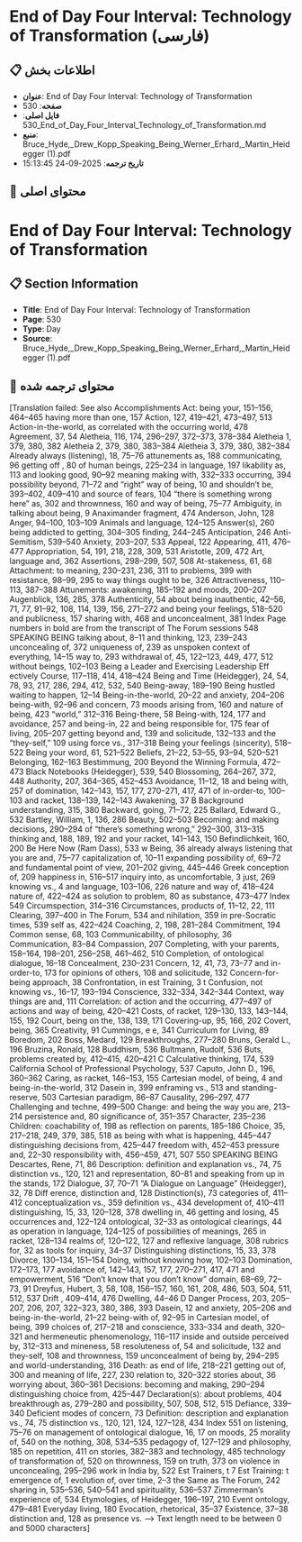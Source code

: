 # End of Day Four Interval: Technology of Transformation (فارسی)

## 📋 اطلاعات بخش

- **عنوان**: End of Day Four Interval: Technology of Transformation
- **صفحه**: 530
- **فایل اصلی**: 530_End_of_Day_Four_Interval_Technology_of_Transformation.md
- **منبع**: Bruce_Hyde,_Drew_Kopp_Speaking_Being_Werner_Erhard,_Martin_Heidegger (1).pdf
- **تاریخ ترجمه**: 2025-09-24 15:13:45

## 📄 محتوای اصلی

# End of Day Four Interval: Technology of Transformation

## 📋 Section Information

- **Title**: End of Day Four Interval: Technology of Transformation
- **Page**: 530
- **Type**: Day
- **Source**: Bruce_Hyde,_Drew_Kopp_Speaking_Being_Werner_Erhard,_Martin_Heidegger (1).pdf



## 📄 محتوای ترجمه شده

[Translation failed: See also Accomplishments
Act:
being your, 151–156, 464–465
having more than one, 157
Action, 127, 419–421, 473–497, 513
Action-in-the-world, as correlated with the occurring world, 478
Agreement, 37, 54
Aletheia, 116, 174, 296–297, 372–373, 378–384
Aletheia 1, 379, 380, 382
Aletheia 2, 379, 380, 383–384
Aletheia 3, 379, 380, 382–384
Already always (listening), 18, 75–76
attunements as, 188
communicating, 96
getting off , 80
of human beings, 225–234
in language, 197
likability as, 113
and looking good, 90–92
meaning making with, 332–333
occurring, 394
possibility beyond, 71–72
and “right” way of being, 10
and shouldn’t be, 393–402, 409–410
and source of fears, 104
“there is something wrong here” as, 302
and thrownness, 160
and way of being, 75–77
Ambiguity, in talking about being, 9
Anaximander fragment, 474
Anderson, John, 128
Anger, 94–100, 103–109
Animals and language, 124–125
Answer(s), 260
being addicted to getting, 304–305
finding, 244–245
Anticipation, 246
Anti-Semitism, 539–540
Anxiety, 203–207, 533
Appeal, 122
Appearing, 411, 476–477
Appropriation, 54, 191, 218, 228, 309, 531
Aristotle, 209, 472
Art, language and, 362
Assertions, 298–299, 507, 508
At-stakeness, 61, 68
Attachment:
to meaning, 230–231, 236, 311
to problems, 399
with resistance, 98–99, 295
to way things ought to be, 326
Attractiveness, 110–113, 387–388
Attunements:
awakening, 185–192
and moods, 200–207
Augenblick, 136, 285, 378
Authenticity, 54
about being inauthentic, 42–56, 71, 77, 91–92, 108, 114, 139, 156, 271–272
and being your feelings, 518–520
and publicness, 157
sharing with, 468
and unconcealment, 381
Index
Page numbers in bold are from the transcript of The Forum sessions
548
SPEAKING BEING
talking about, 8–11
and thinking, 123, 239–243
unconcealing of, 372
uniqueness of, 239
as unspoken context of everything, 14–15
way to, 293
withdrawal of, 45, 122–123, 449, 477, 512
without beings, 102–103
Being a Leader and Exercising Leadership Eff ectively Course, 117–118, 414, 418–424
Being and Time (Heidegger), 24, 54, 78, 93, 217, 286, 294, 412, 532, 540
Being-away, 189–190
Being hustled waiting to happen, 12–14
Being-in-the-world, 20–22
and anxiety, 204–206
being-with, 92–96
and concern, 73
moods arising from, 160
and nature of being, 423
“world,” 312–316
Being-there, 58
Being-with, 124, 177
and avoidance, 257
and being-in, 22
and being responsible for, 175
fear of living, 205–207
getting beyond and, 139
and solicitude, 132–133
and the “they-self,” 109
using force vs., 317–318
Being your feelings (sincerity), 518–522
Being your word, 61, 521–522
Beliefs, 21–22, 53–55, 93–94, 520–521
Belonging, 162–163
Bestimmung, 200
Beyond the Winning Formula, 472–473
Black Notebooks (Heidegger), 539, 540
Blossoming, 264–267, 372, 448
Authority, 207, 364–365, 452–453
Avoidance, 11–12, 18
and being with, 257
of domination, 142–143, 157, 177, 270–271, 417, 471
of in-order-to, 100–103
and racket, 138–139, 142–143
Awakening, 37
B
Background understanding, 315, 380
Backward, going, 71–72, 225
Ballard, Edward G., 532
Bartley, William, 1, 136, 286
Beauty, 502–503
Becoming:
and making decisions, 290–294
of “there’s something wrong,” 292–300, 313–315
thinking and, 188, 189, 192
and your racket, 141–143, 150
Befindlichkeit, 160, 200
Be Here Now (Ram Dass), 533
w
Being, 36
already always listening that you are and, 75–77
capitalization of, 10–11
expanding possibility of, 69–72
and fundamental point of view, 201–202
giving, 445–446
Greek conception of, 209
happiness in, 516–517
inquiry into, as uncomfortable, 3
just, 269
knowing vs., 4
and language, 103–106, 226
nature and way of, 418–424
nature of, 422–424
as solution to problem, 80
as substance, 473–477
Index
549
Circumspection, 314–316
Circumstances, products of, 11–12, 22, 111
Clearing, 397–400
in The Forum, 534
and nihilation, 359
in pre-Socratic times, 539
self as, 422–424
Coaching, 2, 198, 281–284
Commitment, 194
Common sense, 68, 103
Communicability, of philosophy, 36
Communication, 83–84
Compassion, 207
Completing, with your parents, 158–164, 198–201, 256–258,
461–462, 510
Completion, of ontological dialogue, 16–18
Concealment, 230–231
Concern, 12, 41, 73, 73–77
and in-order-to, 173
for opinions of others, 108
and solicitude, 132
Concern-for-being approach, 38
Confrontation, in est Training, 3
t
Confusion, not knowing vs., 16–17, 193–194
Conscience, 332–334, 342–344
Context, way things are and, 111
Correlation:
of action and the occurring, 477–497
of actions and way of being, 420–421
Costs, of racket, 129–130, 133, 143–144, 155, 192
Court, being on the, 138, 139, 171
Covering-up, 95, 166, 202
Covert, being, 365
Creativity, 91
Cummings, e e, 341
Curriculum for Living, 89
Boredom, 202
Boss, Medard, 129
Breakthroughs, 277–280
Bruns, Gerald L., 196
Bruzina, Ronald, 128
Buddhism, 536
Bultmann, Rudolf, 536
Buts, problems created by, 412–415, 420–421
C
Calculative thinking, 174, 539
California School of Professional Psychology, 537
Caputo, John D., 196, 360–362
Caring, as racket, 146–153, 155
Cartesian model, of being, 4
and being-in-the-world, 312
Dasein in, 399
enframing vs., 513
and standing-reserve, 503
Cartesian paradigm, 86–87
Causality, 296–297, 477
Challenging and techne, 499–500
Change:
and being the way you are, 213–214
persistence and, 80
significance of, 351–357
Character, 235–236
Children:
coachability of, 198
as reflection on parents, 185–186
Choice, 35, 217–218, 249, 379, 385, 518
as being with what is happening, 445–447
distinguishing decisions from, 425–447
freedom with, 452–453
pressure and, 22–30
responsibility with, 456–459, 471, 507
550
SPEAKING BEING
Descartes, Rene, 71, 86
Description:
definition and explanation vs., 74, 75
distinction vs., 120, 121
and representation, 80–81
and speaking from up in the stands, 172
Dialogue, 37, 70–71
“A Dialogue on Language” (Heidegger), 32, 78
Diff erence, distinction and, 128
Distinction(s), 73
categories of, 411–412
conceptualization vs., 359
definition vs., 434
development of, 410–411
distinguishing, 15, 33, 120–128, 378
dwelling in, 46
getting and losing, 45
occurrences and, 122–124
ontological, 32–33
as ontological clearings, 44
as operation in language, 124–125
of possibilities of meanings, 265
in racket, 128–134
realms of, 120–122, 127
and reflexive language, 308
rubrics for, 32
as tools for inquiry, 34–37
Distinguishing distinctions, 15, 33, 378
Divorce, 130–134, 151–154
Doing, without knowing how, 102–103
Domination, 172–173, 177
avoidance of, 142–143, 157, 177, 270–271, 417, 471
and empowerment, 516
“Don’t know that you don’t know” domain, 68–69, 72–73, 91
Dreyfus, Hubert, 3, 58, 108, 156–157, 160, 161, 208, 486, 503, 504, 511,
512, 537
Drift , 409–414, 476
Dwelling, 44–46
D
Danger Process, 203, 205–207, 206, 207, 322–323, 380, 386, 393
Dasein, 12
and anxiety, 205–206
and being-in-the-world, 21–22
being-with of, 92–95
in Cartesian model, of being, 399
choices of, 217–218
and conscience, 333–334
and death, 320–321
and hermeneutic phenomenology, 116–117
inside and outside perceived by, 312–313
and mineness, 58
resoluteness of, 54
and solicitude, 132
and they-self, 108
and thrownness, 159
unconcealment of being by, 294–295
and world-understanding, 316
Death:
as end of life, 218–221
getting out of, 300
and meaning of life, 227, 230
relation to, 320–322
stories about, 36
worrying about, 360–361
Decisions:
becoming and making, 290–294
distinguishing choice from, 425–447
Declaration(s):
about problems, 404
breakthrough as, 279–280
and possibility, 507, 508, 512, 515
Defiance, 339–340
Deficient modes of concern, 73
Definition:
description and explanation vs., 74, 75
distinction vs., 120, 121, 124, 127–128, 434
Index
551
on listening, 75–76
on management of ontological dialogue, 16, 17
on moods, 25
morality of, 540
on the nothing, 308, 534–535
pedagogy of, 127–129
and philosophy, 185
on repetition, 411
on stories, 382–383
and technology, 485
technology of transformation of, 520
on thrownness, 159
on truth, 373
on violence in unconcealing, 295–296
work in India by, 522
Est Trainers,
t
7
Est Training:
t
emergence of, 1
evolution of, over time, 2–3
the Same as The Forum, 242
sharing in, 535–536, 540–541
and spirituality, 536–537
Zimmerman’s experience of, 534
Etymologies, of Heidegger, 196–197, 210
Event ontology, 479–481
Everyday living, 180
Evocation, rhetorical, 35–37
Existence, 37–38
distinction and, 128
as presence vs. --> Text length need to be between 0 and 5000 characters]